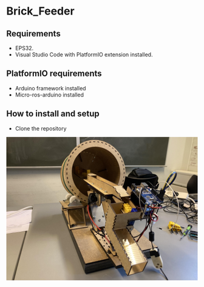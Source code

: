 # Brick_Feeder

## Requirements
- EPS32.
- Visual Studio Code with PlatformIO extension installed.
## PlatformIO requirements
- Arduino framework installed
- Micro-ros-arduino installed

## How to install and setup
- Clone the repository

![alt text](https://github.com/kajMork/Brick_Feeder/blob/main/docs/Brick_feeder.jpg?raw=true)
